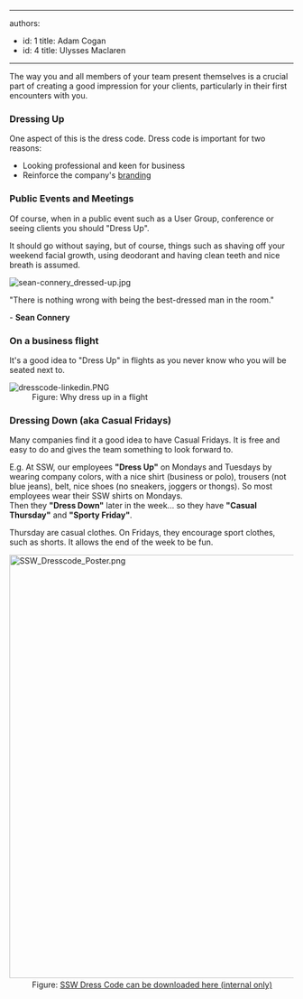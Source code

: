 

---
authors:
  - id: 1
    title: Adam Cogan
  - id: 4
    title: Ulysses Maclaren
---




<span class='intro'> <p>The way you and all members of your team present themselves is a crucial part of creating a good impression for your clients, particularly in their first encounters with you. <br></p> </span>

<h3>Dressing Up</h3><p>One aspect of this is the dress code. Dress code is important for two reasons&#58;</p><ul><li>Looking professional and keen for business<br></li><li>Reinforce&#160;the company's&#160;<a href="/_layouts/15/FIXUPREDIRECT.ASPX?WebId=3dfc0e07-e23a-4cbb-aac2-e778b71166a2&amp;TermSetId=07da3ddf-0924-4cd2-a6d4-a4809ae20160&amp;TermId=f6b90f42-7f48-4c44-b766-295de647bb47">branding</a><br></li></ul><h3>Public Events and&#160;Meetings<br></h3><p>Of course, when&#160;in a&#160;public event&#160;such as a User Group, conference&#160;or seeing clients you should &quot;Dress Up&quot;.​<br></p><p>It should go without saying, but of course, things such as&#160;shaving off your weekend facial growth, using deodorant and having clean teeth and nice breath is assumed.</p><dl class="image"><dt> 
      <img src="/PublishingImages/sean-connery_dressed-up.jpg" alt="sean-connery_dressed-up.jpg" /> 
   </dt></dl><p class="ssw15-rteElement-Reference">&quot;There is nothing wrong with being the best-dressed man in the room.&quot;</p>-&#160;<strong>Sean Connery</strong> 
<h3>On a business flight<br></h3>It's a good idea to&#160;&quot;Dress Up&quot; in flights as you never know who you will be seated next to. 
<dl class="image"><dt> 
      <img src="/PublishingImages/dresscode-linkedin.PNG" alt="dresscode-linkedin.PNG" /> 
   </dt><dd>Figure&#58; Why dress up in a flight<br></dd></dl><h3>Dressing Down (aka Casual Fridays)</h3><p>Many companies find it a good idea to have Casual Fridays. It is free and easy to do and gives the team something to look forward to.</p><p class="ssw15-rteElement-GreyBox">E.g. At SSW, our&#160;employees&#160;<b>&quot;Dress Up&quot;</b>&#160;on Mondays and Tuesdays by wearing company colors,&#160;with a nice shirt (business or polo), trousers (not blue jeans), belt,&#160;nice&#160;shoes (no sneakers, joggers or thongs). So most employees wear their SSW shirts on Mondays.<br>Then they&#160;<b>&quot;Dress Down&quot;</b>&#160;later in the week... so they have 
   <b>&quot;Casual Thursday&quot;</b> and 
   <b>&quot;Sporty Friday&quot;</b>.<br></p><p>Thursday are casual clothes. On Fridays, they encourage sport clothes, such as shorts. It allows the end of the week to be fun.</p><dl class="image"><dt>​<img alt="SSW_Dresscode_Poster.png" src="/PublishingImages/SSW_Dresscode_Poster.png" style="width&#58;750px;" /></dt><dd>Figure&#58; ​<a href="https&#58;//sswcom.sharepoint.com/&#58;b&#58;/s/SSWDESIGN/EfVEIVvnUK5EoEE22SnqtskBlSE3nryQTkLDTjsfGrTV-Q?e=XijWyg">SSW Dress Code can be downloaded here&#160;(internal only)</a><br></dd></dl>



